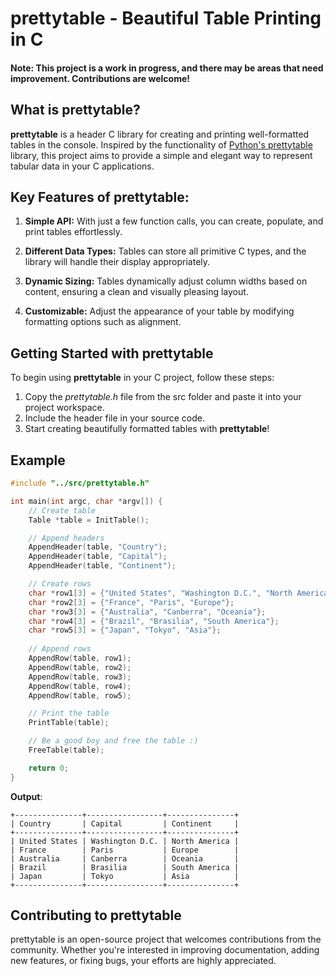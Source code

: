 # prettytable - Beautiful Table Printing in C

#### Note: This project is a work in progress, and there may be areas that need improvement. Contributions are welcome!

## What is prettytable?

**prettytable** is a header C library for creating and printing well-formatted tables in the console. Inspired by the functionality of [Python's prettytable](https://pypi.org/project/prettytable/) library, this project aims to provide a simple and elegant way to represent tabular data in your C applications.

## Key Features of prettytable:

1. **Simple API:** With just a few function calls, you can create, populate, and print tables effortlessly.

2. **Different Data Types:** Tables can store all primitive C types, and the library will handle their display appropriately.

3. **Dynamic Sizing:** Tables dynamically adjust column widths based on content, ensuring a clean and visually pleasing layout.

4. **Customizable:** Adjust the appearance of your table by modifying formatting options such as alignment.

## Getting Started with prettytable

To begin using **prettytable** in your C project, follow these steps:

1. Copy the *prettytable.h* file from the src folder and paste it into your project workspace.
2. Include the header file in your source code.
3. Start creating beautifully formatted tables with **prettytable**!

## Example

```c
#include "../src/prettytable.h"

int main(int argc, char *argv[]) {
    // Create table
    Table *table = InitTable();

    // Append headers
    AppendHeader(table, "Country");
    AppendHeader(table, "Capital");
    AppendHeader(table, "Continent");

    // Create rows
    char *row1[3] = {"United States", "Washington D.C.", "North America"};
    char *row2[3] = {"France", "Paris", "Europe"};
    char *row3[3] = {"Australia", "Canberra", "Oceania"};
    char *row4[3] = {"Brazil", "Brasilia", "South America"};
    char *row5[3] = {"Japan", "Tokyo", "Asia"};
    
    // Append rows
    AppendRow(table, row1);
    AppendRow(table, row2);
    AppendRow(table, row3);
    AppendRow(table, row4);
    AppendRow(table, row5);

    // Print the table
    PrintTable(table);

    // Be a good boy and free the table :)
    FreeTable(table);

    return 0;
}
```
**Output**:
```
+---------------+-----------------+---------------+
| Country       | Capital         | Continent     |
+---------------+-----------------+---------------+
| United States | Washington D.C. | North America |
| France        | Paris           | Europe        |
| Australia     | Canberra        | Oceania       |
| Brazil        | Brasilia        | South America |
| Japan         | Tokyo           | Asia          |
+---------------+-----------------+---------------+
```

## Contributing to prettytable
prettytable is an open-source project that welcomes contributions from the community. Whether you're interested in improving documentation, adding new features, or fixing bugs, your efforts are highly appreciated.